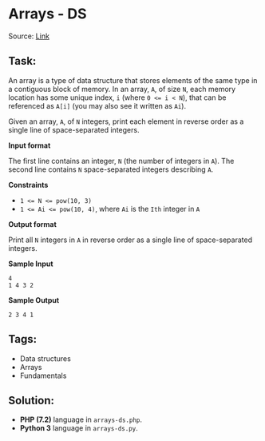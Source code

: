 # Arrays - DS

Source: [Link](https://www.hackerrank.com/challenges/arrays-ds/problem)

## Task:

An array is a type of data structure that stores elements of the same type in a contiguous block of memory. In an array,
`A`, of size `N`, each memory location has some unique index, `i` (where `0 <= i < N`), that can be referenced as `A[i]`
(you may also see it written as `Ai`).

Given an array, `A`, of `N` integers, print each element in reverse order as a single line of space-separated integers.

**Input format**

The first line contains an integer, `N` (the number of integers in `A`).
The second line contains `N` space-separated integers describing `A`.

**Constraints**

* `1 <= N <= pow(10, 3)`
* `1 <= Ai <= pow(10, 4)`, where `Ai` is the `Ith` integer in `A`

**Output format**

Print all `N` integers in `A` in reverse order as a single line of space-separated integers.

**Sample Input**

```
4
1 4 3 2
```

**Sample Output**

```
2 3 4 1
```

## Tags:

* Data structures
* Arrays
* Fundamentals

## Solution:

* **PHP (7.2)** language in `arrays-ds.php`.
* **Python 3** language in `arrays-ds.py`.